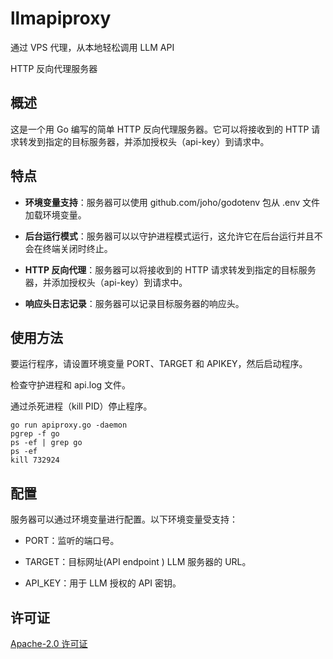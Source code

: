 # llmapiproxy 

通过 VPS 代理，从本地轻松调用 LLM API

HTTP 反向代理服务器 

## 概述

这是一个用 Go 编写的简单 HTTP 反向代理服务器。它可以将接收到的 HTTP 请求转发到指定的目标服务器，并添加授权头（api-key）到请求中。

## 特点 

*   **环境变量支持**：服务器可以使用 github.com/joho/godotenv 包从 .env 文件加载环境变量。 

*   **后台运行模式**：服务器可以以守护进程模式运行，这允许它在后台运行并且不会在终端关闭时终止。 

*   **HTTP 反向代理**：服务器可以将接收到的 HTTP 请求转发到指定的目标服务器，并添加授权头（api-key）到请求中。 

*   **响应头日志记录**：服务器可以记录目标服务器的响应头。 

## 使用方法 

要运行程序，请设置环境变量 PORT、TARGET 和 APIKEY，然后启动程序。

检查守护进程和 api.log 文件。

通过杀死进程（kill PID）停止程序。
```
go run apiproxy.go -daemon
pgrep -f go
ps -ef | grep go
ps -ef
kill 732924
```

## 配置 

服务器可以通过环境变量进行配置。以下环境变量受支持：

* PORT：监听的端口号。 

* TARGET：目标网址(API endpoint ) LLM 服务器的 URL。 

* API_KEY：用于 LLM 授权的 API 密钥。 

## 许可证 

[Apache-2.0 许可证](./LICENSE)
